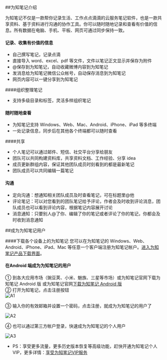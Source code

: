 ##为知笔记介绍

为知笔记不仅是一款帮你记录生活、工作点点滴滴的云服务笔记软件，也是一款共享资料、基于资料进行沟通的协作工具。你可以随时随地记录和查看有价值的信息。所有数据在电脑、手机、平板、网页可通过同步保持一致。



#### 记录、收集有价值的信息

+ 自己撰写笔记，记录点滴
+ 直接导入 word、excel、pdf 等文件，文件以笔记正文显示并保存为附件
+ @保存到为知笔记，自动收藏微博内容到为知笔记
+ 发消息给为知笔记微信公众帐号，自动保存消息到为知笔记
+ 网页内容可以一键分享到为知笔记

####组织整理笔记
+ 支持多级目录和标签，灵活多样组织笔记

#### 随时随地查看


+ 为知笔记支持 Windows、Web、Mac、Android、iPhone、iPad 等多终端
+ 一处记录信息，同步后在其他各个终端都可以随时查看

####共享


+ 个人笔记可以通过邮件、短信、社交平台分享给朋友
+ 团队可以共同构建资料库，共享资料文档、工作经验、分享 idea
+ 成员更新群组内容，保证其他团队成员时刻看到的都是最新笔记
+ 团队成员可以共同编辑一篇笔记

#### 沟通


+ 定向沟通：想通知相关团队成员及时查看笔记，可在标题里@他
+ 评论笔记：可以对您看到的团队笔记给予评论，作者会及时收到评论消息，团队成员也可以看到评论内容，根据笔记内容展开讨论
+ 消息通知：只要别人@了你、编辑了你的笔记或者评论了你的笔记，你都会及时收到消息通知




##成为为知笔记用户

####下载各个设备上的为知笔记
您可以在为知笔记的 Windows、Web、Android、iPhone、iPad、Mac 等任意一个客户端注册为知笔记帐户。[进入为知笔记产品下载界面](http://www.wiz.cn/download.html)。
#### 在Android 端成为为知笔记的用户

① 到各大应用市场（豌豆荚、小米、魅族、三星等市场）或为知笔记官网下载为知笔记 Android 版 或为知笔记官网[下载为知笔记  Android 版](http://misc.wiz.cn/download?product=wiznote&client=android-phone)</br>
② 打开为知笔记，点击注册按钮 </br>
![A1](A1.jpg)

③ 输入你的有效邮箱并设置一个密码，点击注册，就成为为知笔记的用户了</br>

![A2](A2.jpg)

④ 也可以通过第三方帐户登录，快速成为为知笔记的个人用户

![A3](A3.jpg)

+ PS：享受更多流量，更多历史版本恢复等高级功能，赶快开通为知笔记个人VIP，更多详情：[享受为知笔记VIP服务](http://blog.wiz.cn/wiz-vip.html)
